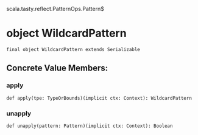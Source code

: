 scala.tasty.reflect.PatternOps.Pattern$
# object WildcardPattern

<pre><code class="language-scala" >final object WildcardPattern extends Serializable</pre></code>
## Concrete Value Members:
### apply
<pre><code class="language-scala" >def apply(tpe: TypeOrBounds)(implicit ctx: Context): WildcardPattern</pre></code>

### unapply
<pre><code class="language-scala" >def unapply(pattern: Pattern)(implicit ctx: Context): Boolean</pre></code>

